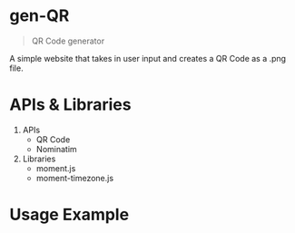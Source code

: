 # gen-QR
> QR Code generator

A simple website that takes in user input and creates a QR Code as a .png file.

# APIs & Libraries
1. APIs
    - QR Code
    - Nominatim
2. Libraries
    - moment.js
    - moment-timezone.js
# Usage Example
